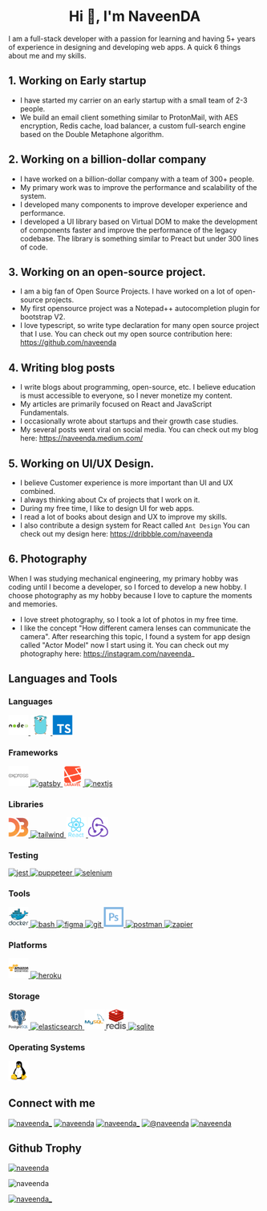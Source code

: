<h1 align="center">Hi 👋, I'm NaveenDA</h1>

I am a full-stack developer with a passion for learning and having 5+ years of experience in designing and developing web apps. A quick 6 things about me and my skills.

## 1. Working on Early startup

- I have started my carrier on an early startup with a small team of 2-3 people.
- We build an email client something similar to ProtonMail, with AES encryption, Redis cache, load balancer, a custom full-search engine based on the Double Metaphone algorithm.

## 2. Working on a billion-dollar company

- I have worked on a billion-dollar company with a team of 300+ people.
- My primary work was to improve the performance and scalability of the system.
- I developed many components to improve developer experience and performance.
- I developed a UI library based on Virtual DOM to make the development of components faster and improve the performance of the legacy codebase. The library is something similar to Preact but under 300 lines of code.

## 3. Working on an open-source project.

- I am a big fan of Open Source Projects. I have worked on a lot of open-source projects.
- My first opensource project was a Notepad++ autocompletion plugin for bootstrap V2.
- I love typescript, so write type declaration for many open source project that I use.
  You can check out my open source contribution here: https://github.com/naveenda

## 4. Writing blog posts

- I write blogs about programming, open-source, etc. I believe education is must accessible to everyone, so I never monetize my content.
- My articles are primarily focused on React and JavaScript Fundamentals.
- I occasionally wrote about startups and their growth case studies.
- My several posts went viral on social media.
  You can check out my blog here: https://naveenda.medium.com/

## 5. Working on UI/UX Design.

- I believe Customer experience is more important than UI and UX combined.
- I always thinking about Cx of projects that I work on it.
- During my free time, I like to design UI for web apps.
- I read a lot of books about design and UX to improve my skills.
- I also contribute a design system for React called `Ant Design`
  You can check out my design here: https://dribbble.com/naveenda

## 6. Photography

When I was studying mechanical engineering, my primary hobby was coding until I become a developer, so I forced to develop a new hobby. I choose photography as my hobby because I love to capture the moments and memories.

- I love street photography, so I took a lot of photos in my free time.
- I like the concept "How different camera lenses can communicate the camera". After researching this topic, I found a system for app design called "Actor Model" now I start using it.
  You can check out my photography here: https://instagram.com/naveenda_


## Languages and Tools 
### Languages 
<a href="https://nodejs.org" target="_blank"> <img src="https://raw.githubusercontent.com/devicons/devicon/master/icons/nodejs/nodejs-original-wordmark.svg" alt="nodejs" width="40" height="40" /> </a>
<a href="https://golang.org" target="_blank"> <img src="https://raw.githubusercontent.com/devicons/devicon/master/icons/go/go-original.svg" alt="go" width="40" height="40" /> </a>
<a href="https://www.typescriptlang.org/" target="_blank"> <img src="https://raw.githubusercontent.com/devicons/devicon/master/icons/typescript/typescript-original.svg" alt="typescript" width="40" height="40" /> </a>
### Frameworks 
<a href="https://expressjs.com" target="_blank"> <img src="https://raw.githubusercontent.com/devicons/devicon/master/icons/express/express-original-wordmark.svg" alt="express" width="40" height="40" /> </a>
<a href="https://www.gatsbyjs.com/" target="_blank"> <img src="https://www.vectorlogo.zone/logos/gatsbyjs/gatsbyjs-icon.svg" alt="gatsby" width="40" height="40" /> </a>
<a href="https://laravel.com/" target="_blank"> <img src="https://raw.githubusercontent.com/devicons/devicon/master/icons/laravel/laravel-plain-wordmark.svg" alt="laravel" width="40" height="40" /> </a>
<a href="https://nextjs.org/" target="_blank"> <img src="https://cdn.worldvectorlogo.com/logos/nextjs-3.svg" alt="nextjs" width="40" height="40" /> </a>
### Libraries 
<a href="https://d3js.org/" target="_blank"> <img src="https://raw.githubusercontent.com/devicons/devicon/master/icons/d3js/d3js-original.svg" alt="d3js" width="40" height="40" /> </a>
<a href="https://tailwindcss.com/" target="_blank"> <img src="https://www.vectorlogo.zone/logos/tailwindcss/tailwindcss-icon.svg" alt="tailwind" width="40" height="40" /> </a>
<a href="https://reactjs.org/" target="_blank"> <img src="https://raw.githubusercontent.com/devicons/devicon/master/icons/react/react-original-wordmark.svg" alt="react" width="40" height="40" /> </a>
<a href="https://redux.js.org" target="_blank"> <img src="https://raw.githubusercontent.com/devicons/devicon/master/icons/redux/redux-original.svg" alt="redux" width="40" height="40" /> </a>
### Testing
<a href="https://jestjs.io" target="_blank"> <img src="https://www.vectorlogo.zone/logos/jestjsio/jestjsio-icon.svg" alt="jest" width="40" height="40" /> </a>
<a href="https://github.com/puppeteer/puppeteer" target="_blank"> <img src="https://www.vectorlogo.zone/logos/pptrdev/pptrdev-official.svg" alt="puppeteer" width="40" height="40" /> </a>
<a href="https://www.selenium.dev" target="_blank"> <img src="https://raw.githubusercontent.com/detain/svg-logos/780f25886640cef088af994181646db2f6b1a3f8/svg/selenium-logo.svg" alt="selenium" width="40" height="40" /> </a>
### Tools 
<a href="https://www.docker.com/" target="_blank"> <img src="https://raw.githubusercontent.com/devicons/devicon/master/icons/docker/docker-original-wordmark.svg" alt="docker" width="40" height="40" /> </a>
<a href="https://www.gnu.org/software/bash/" target="_blank"> <img src="https://www.vectorlogo.zone/logos/gnu_bash/gnu_bash-icon.svg" alt="bash" width="40" height="40" /> </a>
<a href="https://www.figma.com/" target="_blank"> <img src="https://www.vectorlogo.zone/logos/figma/figma-icon.svg" alt="figma" width="40" height="40" /> </a>
<a href="https://git-scm.com/" target="_blank"> <img src="https://www.vectorlogo.zone/logos/git-scm/git-scm-icon.svg" alt="git" width="40" height="40" /> </a>
<a href="https://www.photoshop.com/en" target="_blank"> <img src="https://raw.githubusercontent.com/devicons/devicon/master/icons/photoshop/photoshop-line.svg" alt="photoshop" width="40" height="40" /> </a>
<a href="https://postman.com" target="_blank"> <img src="https://www.vectorlogo.zone/logos/getpostman/getpostman-icon.svg" alt="postman" width="40" height="40" /> </a>
<a href="https://zapier.com" target="_blank"> <img src="https://www.vectorlogo.zone/logos/zapier/zapier-icon.svg" alt="zapier" width="40" height="40" /> </a>
### Platforms 
<a href="https://aws.amazon.com" target="_blank"> <img src="https://raw.githubusercontent.com/devicons/devicon/master/icons/amazonwebservices/amazonwebservices-original-wordmark.svg" alt="aws" width="40" height="40" /> </a>
<a href="https://heroku.com" target="_blank"> <img src="https://www.vectorlogo.zone/logos/heroku/heroku-icon.svg" alt="heroku" width="40" height="40" /> </a>
### Storage
<a href="https://www.postgresql.org" target="_blank"> <img src="https://raw.githubusercontent.com/devicons/devicon/master/icons/postgresql/postgresql-original-wordmark.svg" alt="postgresql" width="40" height="40" /> </a>
<a href="https://www.elastic.co" target="_blank"> <img src="https://www.vectorlogo.zone/logos/elastic/elastic-icon.svg" alt="elasticsearch" width="40" height="40" /> </a>
<a href="https://www.mysql.com/" target="_blank"> <img src="https://raw.githubusercontent.com/devicons/devicon/master/icons/mysql/mysql-original-wordmark.svg" alt="mysql" width="40" height="40" /> </a>
<a href="https://redis.io" target="_blank"> <img src="https://raw.githubusercontent.com/devicons/devicon/master/icons/redis/redis-original-wordmark.svg" alt="redis" width="40" height="40" /> </a>
<a href="https://www.sqlite.org/" target="_blank"> <img src="https://www.vectorlogo.zone/logos/sqlite/sqlite-icon.svg" alt="sqlite" width="40" height="40" /> </a>
### Operating Systems
<a href="https://www.linux.org/" target="_blank"> <img src="https://raw.githubusercontent.com/devicons/devicon/master/icons/linux/linux-original.svg" alt="linux" width="40" height="40" /> </a>



## Connect with me
<p align="left">
<a href="https://twitter.com/naveenda_" target="blank"><img align="center" src="https://raw.githubusercontent.com/rahuldkjain/github-profile-readme-generator/master/src/images/icons/Social/twitter.svg" alt="naveenda_" height="30" width="40" /></a>
<a href="https://linkedin.com/in/naveenda" target="blank"><img align="center" src="https://raw.githubusercontent.com/rahuldkjain/github-profile-readme-generator/master/src/images/icons/Social/linked-in-alt.svg" alt="naveenda" height="30" width="40" /></a>
<a href="https://instagram.com/naveenda_" target="blank"><img align="center" src="https://raw.githubusercontent.com/rahuldkjain/github-profile-readme-generator/master/src/images/icons/Social/instagram.svg" alt="naveenda_" height="30" width="40" /></a>
<a href="https://medium.com/@naveenda" target="blank"><img align="center" src="https://raw.githubusercontent.com/rahuldkjain/github-profile-readme-generator/master/src/images/icons/Social/medium.svg" alt="@naveenda" height="30" width="40" /></a>
<a href="https://dev.to/naveenda" target="blank"><img align="center" src="https://cdn.jsdelivr.net/npm/simple-icons@3.0.1/icons/dev-dot-to.svg" alt="naveenda" height="30" width="40" /></a>
</p>

## Github Trophy
<p align="left"> <a href="https://github.com/ryo-ma/github-profile-trophy"><img src="https://github-profile-trophy.vercel.app/?username=naveenda" alt="naveenda" /></a> </p>
<p align="left"> <img src="https://komarev.com/ghpvc/?username=naveenda&label=Profile%20views&color=0e75b6&style=flat" alt="naveenda" /> </p>
<p align="left"> <a href="https://twitter.com/naveenda_" target="blank"><img src="https://img.shields.io/twitter/follow/naveenda_?logo=twitter&style=for-the-badge" alt="naveenda_" /></a> </p>


